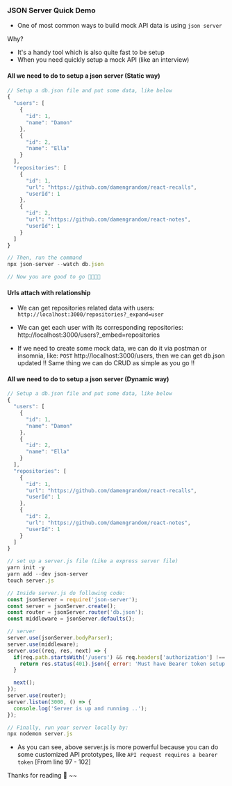 ### JSON Server Quick Demo

- One of most common ways to build mock API data is using `json server`

Why? 
  - It's a handy tool which is also quite fast to be setup
  - When you need quickly setup a mock API (like an interview)

#### All we need to do to setup a json server (Static way)

```js
// Setup a db.json file and put some data, like below
{
  "users": [
    {
      "id": 1,
      "name": "Damon"
    },
    {
      "id": 2,
      "name": "Ella"
    }
  ],
  "repositories": [
    {
      "id": 1,
      "url": "https://github.com/damengrandom/react-recalls",
      "userId": 1
    },
    {
      "id": 2,
      "url": "https://github.com/damengrandom/react-notes",
      "userId": 1
    }
  ]
}

// Then, run the command
npx json-server --watch db.json

// Now you are good to go 🚀🚀🚀🚀
```


#### Urls attach with relationship

- We can get repositories related data with users: `http://localhost:3000/repositories?_expand=user`

- We can get each user with its corresponding repositories: http://localhost:3000/users?_embed=repositories

- If we need to create some mock data, we can do it via postman or insomnia, like: `POST` http://localhost:3000/users, then we can get db.json updated !! Same thing we can do CRUD as simple as you go !! 



#### All we need to do to setup a json server (Dynamic way)

```js
// Setup a db.json file and put some data, like below
{
  "users": [
    {
      "id": 1,
      "name": "Damon"
    },
    {
      "id": 2,
      "name": "Ella"
    }
  ],
  "repositories": [
    {
      "id": 1,
      "url": "https://github.com/damengrandom/react-recalls",
      "userId": 1
    },
    {
      "id": 2,
      "url": "https://github.com/damengrandom/react-notes",
      "userId": 1
    }
  ]
}

// set up a server.js file (Like a express server file)
yarn init -y
yarn add --dev json-server
touch server.js

// Inside server.js do following code:
const jsonServer = require('json-server');
const server = jsonServer.create();
const router = jsonServer.router('db.json');
const middleware = jsonServer.defaults();

// server
server.use(jsonServer.bodyParser);
server.use(middleware);
server.use((req, res, next) => {
  if(req.path.startsWith('/users') && req.headers['authorization'] !== 'Bearer abcd') {
    return res.status(401).json({ error: 'Must have Bearer token setup' });
  }

  next();
});
server.use(router);
server.listen(3000, () => {
  console.log('Server is up and running ..');
});

// Finally, run your server locally by:
npx nodemon server.js
```

- As you can see, above server.js is more powerful because you can do some customized API prototypes, like `API request requires a bearer token` [From line 97 - 102]


Thanks for reading 🤗 ~~
